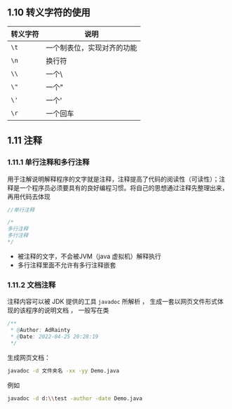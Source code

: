 ## 1.10 转义字符的使用

| 转义字符 | 说明                       |
| -------- | -------------------------- |
| `\t`     | 一个制表位，实现对齐的功能 |
| `\n`     | 换行符                     |
| `\\`     | 一个\                      |
| `\"`     | 一个"                      |
| `\'`     | 一个'                      |
| `\r`     | 一个回车                   |

## 1.11 注释

### 1.11.1 单行注释和多行注释

用于注解说明解释程序的文字就是注释，注释提高了代码的阅读性（可读性）；注释是一个程序员必须要具有的良好编程习惯。将自己的思想通过注释先整理出来，再用代码去体现

~~~java
//单行注释

/* 
多行注释
多行注释
*/
~~~

- 被注释的文字，不会被JVM（java 虚拟机）解释执行
- 多行注释里面不允许有多行注释嵌套

### 1.11.2 文档注释

注释内容可以被 JDK 提供的工具 `javadoc` 所解析 ， 生成一套以网页文件形式体现的该程序的说明文档 ， 一般写在类

~~~java
/**
 * @Author: AdRainty 
 * @Date: 2022-04-25 20:28:19 
 */
~~~

生成网页文档：

~~~bash
javadoc -d 文件夹名 -xx -yy Demo.java
~~~

例如

~~~bash
javadoc -d d:\\test -author -date Demo.java
~~~

